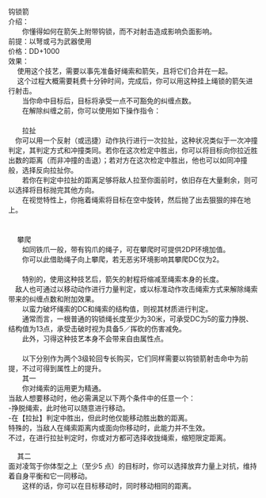 <title>钩锁箭</title>
<meta name="GENERATOR" content="WinCHM">
<meta http-equiv="Content-Type" content="text/html; charset=gb2312">
<br>钩锁箭
<br>介绍：
<br>　　你懂得如何在箭矢上附带钩锁，而不对射击造成影响负面影响。
<br>前提：以弩或弓为武器使用
<br>价格：DD+1000
<br>效果：
<br>　    使用这个技艺，需要以事先准备好绳索和箭矢，且将它们合并在一起。
<br>　    这个过程大概需要耗费十分钟时间，完成后，你可以用这种挂上绳锁的箭矢进行射击。
<br>　　当你命中目标后，目标将承受一点不可豁免的纠缠点数。
<br>　　在解除纠缠之前，你可以使用如下操作指令：
<br>　　
<br>　　拉扯
<br>    　你可以用一个反射（或迅捷）动作执行进行一次拉扯，这种状况类似于一次冲撞判定，其判定方式和冲撞类同。若你在这次检定中胜出，你可以将目标向你拉近胜出数的距离（而非冲撞的击退）；若对方在这次检定中胜出，他也可以如同冲撞般，选择反向拉扯你。
<br>　　若你在判定中拉扯的距离足够将敌人拉至你面前时，依旧存在大量剩余，则可以选择将目标抛完其他方向。
<br>　　在视觉特性上，你拖着绳索将目标在空中旋转，然后抛了出去狠狠的摔在地上。
<br>　
<br>　　
<br>　    攀爬
<br>　　如同铁爪一般，带有钩爪的绳子，可在攀爬时可提供2DP环境加值。
<br>　　你可以此借助绳子向上攀爬，若无恶劣环境影响其攀爬DC仅为2。
<br>　　
<br>　　特别的，使用这种技艺后，箭矢的射程将缩减至绳索本身的长度。
<br>   　敌人也可通过以移动动作进行力量判定，或以标准动作攻击绳索方式来解除绳索带来的纠缠点数和附加效果。
<br>　　以蛮力破坏绳索的DC和绳索的结构值，则视其材质进行判定。
<br>　　通常而言，一根普通的钩锁绳长度至少为30米，可承受DC为5的蛮力挣脱、结构值为13点，承受击破时视为具备5／挥砍的伤害减免。
<br>　　此外，习得这种技艺本身不会带来自由属性点。
<br>　　
<br>　　以下分别作为两个3级轮回专长购买，它们同样需要以钩锁箭射击命中为前提，不过可得到属性上的提升。
<br>　　其一
<br>　　你对绳索的运用更为精通。
<br>    当敌人想要移动时，他必需满足以下两个条件中的任意一个：
<br>    -挣脱绳索，此时他可以随意进行移动。
<br>    -在【拉扯】判定中胜出，但此时他仅能移动胜出数的距离。
<br>    特殊的，当敌人在绳索距离内或面向你移动时，此能力并不生效。
<br>    不过，在进行拉扯判定时，你或对方都可选择收拢绳索，缩短限定距离。
<br>
<br>　  其二
<br>    面对凌驾于你体型之上（至少5 点）的目标时，你可以选择放弃力量上对抗，维持着自身平衡和它一同移动。
<br>　　这样的话，你可以在目标移动时，同时移动相同的距离。
<br>
<br>